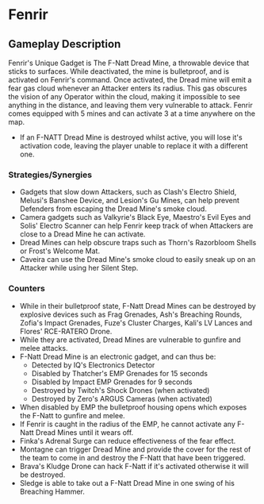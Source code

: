 # Fenrir

## Gameplay Description

Fenrir's Unique Gadget is The F-Natt Dread Mine, a throwable device that sticks to surfaces. While deactivated, the mine is bulletproof, and is activated on Fenrir's command. Once activated, the Dread mine will emit a fear gas cloud whenever an Attacker enters its radius. This gas obscures the vision of any Operator within the cloud, making it impossible to see anything in the distance, and leaving them very vulnerable to attack. Fenrir comes equipped with 5 mines and can activate 3 at a time anywhere on the map.

- If an F-NATT Dread Mine is destroyed whilst active, you will lose it's activation code, leaving the player unable to replace it with a different one.

### Strategies/Synergies

- Gadgets that slow down Attackers, such as Clash's Electro Shield, Melusi's Banshee Device, and Lesion's Gu Mines, can help prevent Defenders from escaping the Dread Mine's smoke cloud.
- Camera gadgets such as Valkyrie's Black Eye, Maestro's Evil Eyes and Solis' Electro Scanner can help Fenrir keep track of when Attackers are close to a Dread Mine he can activate.
- Dread Mines can help obscure traps such as Thorn's Razorbloom Shells or Frost's Welcome Mat.
- Caveira can use the Dread Mine's smoke cloud to easily sneak up on an Attacker while using her Silent Step.

### Counters

- While in their bulletproof state, F-Natt Dread Mines can be destroyed by explosive devices such as Frag Grenades, Ash's Breaching Rounds, Zofia's Impact Grenades, Fuze's Cluster Charges, Kali's LV Lances and Flores' RCE-RATERO Drone.
- While they are activated, Dread Mines are vulnerable to gunfire and melee attacks.
- F-Natt Dread Mine is an electronic gadget, and can thus be:
  - Detected by IQ's Electronics Detector
  - Disabled by Thatcher's EMP Grenades for 15 seconds
  - Disabled by Impact EMP Grenades for 9 seconds
  - Destroyed by Twitch's Shock Drones (when activated)
  - Destroyed by Zero's ARGUS Cameras (when activated)
- When disabled by EMP the bulletproof housing opens which exposes the F-Natt to gunfire and melee.
- If Fenrir is caught in the radius of the EMP, he cannot activate any F-Natt Dread Mines until it wears off.
- Finka's Adrenal Surge can reduce effectiveness of the fear effect.
- Montagne can trigger Dread Mine and provide the cover for the rest of the team to come in and destroy the F-Natt that have been triggered.
- Brava's Kludge Drone can hack F-Natt if it's activated otherwise it will be destroyed.
- Sledge is able to take out a F-Natt Dread Mine in one swing of his Breaching Hammer.
